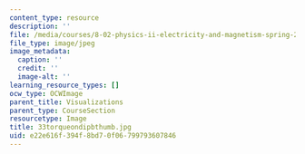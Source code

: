 ```yaml
---
content_type: resource
description: ''
file: /media/courses/8-02-physics-ii-electricity-and-magnetism-spring-2007/e22e616f394f8bd70f06799793607846_33torqueondipbthumb.jpg
file_type: image/jpeg
image_metadata:
  caption: ''
  credit: ''
  image-alt: ''
learning_resource_types: []
ocw_type: OCWImage
parent_title: Visualizations
parent_type: CourseSection
resourcetype: Image
title: 33torqueondipbthumb.jpg
uid: e22e616f-394f-8bd7-0f06-799793607846
---
```


